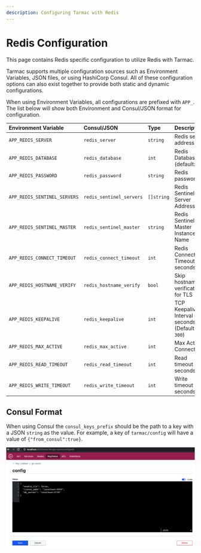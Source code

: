 ```yaml
---
description: Configuring Tarmac with Redis
---
```


# Redis Configuration

This page contains Redis specific configuration to utilize Redis with Tarmac.

Tarmac supports multiple configuration sources such as Environment Variables, JSON files, or using HashiCorp Consul. All of these configuration options can also exist together to provide both static and dynamic configurations.

When using Environment Variables, all configurations are prefixed with `APP_`. The list below will show both Environment and Consul/JSON format for configuration.

| Environment Variable | Consul/JSON | Type | Description |
| :--- | :--- | :--- | :--- |
| `APP_REDIS_SERVER` | `redis_server` | `string` | Redis server address |
| `APP_REDIS_DATABASE` | `redis_database` | `int` | Redis Database (default: `0`) |
| `APP_REDIS_PASSWORD` | `redis_password` | `string` | Redis password |
| `APP_REDIS_SENTINEL_SERVERS` | `redis_sentinel_servers` | `[]string` | Redis Sentinel Server Addresses |
| `APP_REDIS_SENTINEL_MASTER` | `redis_sentinel_master` | `string` | Redis Sentinel Master Instance Name |
| `APP_REDIS_CONNECT_TIMEOUT` | `redis_connect_timeout` | `int` | Redis Connection Timeout in seconds |
| `APP_REDIS_HOSTNAME_VERIFY` | `redis_hostname_verify` | `bool` | Skip hostname verification for TLS |
| `APP_REDIS_KEEPALIVE` | `redis_keepalive` | `int` | TCP Keepalive Interval in seconds (Default: `300`) |
| `APP_REDIS_MAX_ACTIVE` | `redis_max_active` | `int` | Max Active Connections |
| `APP_REDIS_READ_TIMEOUT` | `redis_read_timeout` | `int` | Read timeout in seconds |
| `APP_REDIS_WRITE_TIMEOUT` | `redis_write_timeout` | `int` | Write timeout in seconds |

## Consul Format

When using Consul the `consul_keys_prefix` should be the path to a key with a JSON `string` as the value. For example, a key of `tarmac/config` will have a value of `{"from_consul":true}`.

![](../.gitbook/assets/consul-example.png)

